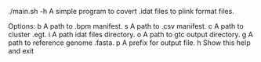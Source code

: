 ./main.sh -h
A simple program to covert .idat files to plink format files.

Options:
b     A path to .bpm manifest.
s     A path to .csv manifest.
c     A path to cluster .egt.
i     A path idat files directory.
o     A path to gtc output directory.
g     A path to reference genome .fasta.
p     A prefix for output file.
h     Show this help and exit
